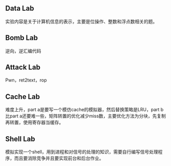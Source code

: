 ## Data Lab

实验内容是关于计算机信息的表示，主要是位操作、整数和浮点数相关的题。

## Bomb Lab

逆向，逆汇编代码

## Attack Lab

Pwn，ret2text，rop

## Cache Lab

难度上升，part a是要写一个模仿cache的模拟器，然后替换策略是LRU，part b比part a还要难一些，矩阵转置的优化减少miss数，主要优化方法为分块，先复制再转置，使用寄存器当缓存。

## Shell Lab

模拟实现一个shell，用到进程和对信号的处理的知识，需要自行编写信号处理程序，而且要消除竞争并且要实现前台和后台作业。